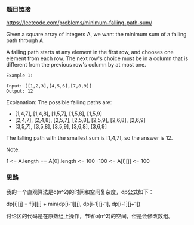 ### 题目链接

https://leetcode.com/problems/minimum-falling-path-sum/

Given a square array of integers A, we want the minimum sum of a falling path through A.

A falling path starts at any element in the first row, and chooses one element from each row.  The next row's choice must be in a column that is different from the previous row's column by at most one.

 
```
Example 1:

Input: [[1,2,3],[4,5,6],[7,8,9]]
Output: 12
```

Explanation: 
The possible falling paths are:

- [1,4,7], [1,4,8], [1,5,7], [1,5,8], [1,5,9]
- [2,4,7], [2,4,8], [2,5,7], [2,5,8], [2,5,9], [2,6,8], [2,6,9]
- [3,5,7], [3,5,8], [3,5,9], [3,6,8], [3,6,9]

The falling path with the smallest sum is [1,4,7], so the answer is 12.

Note:

1 <= A.length == A[0].length <= 100
-100 <= A[i][j] <= 100



### 思路

我的一个直观算法是o(n^2)的时间和空间复杂度，dp公式如下：

dp[i][j] = f[i][j] + min(dp[i-1][j], dp[i-1][j-1], dp[i-1][j+1])

讨论区的代码是在原数组上操作，节省o(n^2)的空间，但是会修改数组。
